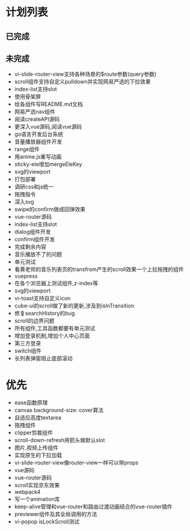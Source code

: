 # 计划列表

## 已完成

## 未完成
- vi-slide-router-view支持各种场景的$route参数(query参数)
- scroll组件支持自定义pulldown并实现网易严选的下拉效果
- index-list支持slot
- 使用骨架屏
- 给各组件写README.md文档
- 网易严选nav组件
- 阅读createAPI源码
- 更深入vue源码,阅读vue源码
- go语言开发后台系统
- 音量播放器组件开发
- range组件
- 用anime.js重写动画
- sticky-ele增加mergeEleKey
- svg的viewport
- 打包部署
- 调研css和js统一
- 拖拽指令
- 深入svg
- swipe的confirm做成回弹效果
- vue-router源码
- index-list支持slot
- dialog组件开发
- confirm组件开发
- 完成剩余内容
- 音乐播放不了的问题
- 单元测试
- 看黄老师的音乐列表页的transfrom产生的scroll效果一个上拉拖拽的组件
- vuepress
- 在各个浏览器上测试组件,z-index等
- svg的viewport
- vi-toast支持自定义icon
- cube-ui的scroll做了新的更新,涉及到isInTransition
- 修复searchHistory的bug
- scroll的边界问题
- 所有组件,工具函数都要有单元测试
- 增加登录机制,增加个人中心页面
- 第三方登录
- switch组件
- 长列表弹窗阻止底部滚动

# 优先
- ease函数原理
- canvas background-size: cover算法
- 自适应高度textarea
- 拖拽组件
- clipper剪裁组件
- scroll-down-refresh用箭头做默认slot
- 图片,视频上传组件
- 实现原生的下拉加载
- vi-slide-router-view像router-view一样可以带props
- vue源码
- vue-router源码
- scroll实现京东效果
- webpack4
- 写一个animation库
- keep-alive管理和vue-router和路由过渡动画结合的vue-router插件
- previewer组件及其全局调用的方法
- vi-popop isLockScroll测试
